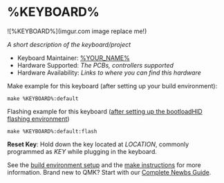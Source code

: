 # %KEYBOARD%

![%KEYBOARD%](imgur.com image replace me!)

*A short description of the keyboard/project*

* Keyboard Maintainer: [%YOUR_NAME%](https://github.com/yourusername)
* Hardware Supported: *The PCBs, controllers supported*
* Hardware Availability: *Links to where you can find this hardware*

Make example for this keyboard (after setting up your build environment):

    make %KEYBOARD%:default

Flashing example for this keyboard ([after setting up the bootloadHID flashing environment](https://docs.qmk.fm/#/flashing_bootloadhid))

    make %KEYBOARD%:default:flash

**Reset Key**: Hold down the key located at *LOCATION*, commonly programmed as *KEY* while plugging in the keyboard.

See the [build environment setup](https://docs.qmk.fm/#/getting_started_build_tools) and the [make instructions](https://docs.qmk.fm/#/getting_started_make_guide) for more information. Brand new to QMK? Start with our [Complete Newbs Guide](https://docs.qmk.fm/#/newbs).

